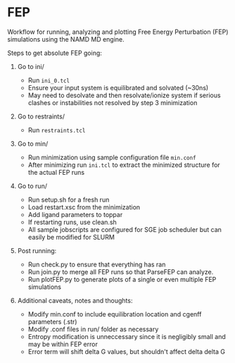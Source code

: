 # FEP
Workflow for running, analyzing and plotting Free Energy Perturbation (FEP) simulations using the NAMD MD engine.

Steps to get absolute FEP going:
1. Go to ini/ 
    - Run `ini_0.tcl`
	- Ensure your input system is equilibrated and solvated (~30ns)
	- May need to desolvate and then resolvate/ionize system if serious clashes or instabilities not
      resolved by step 3 minimization

2. Go to restraints/
    - Run `restraints.tcl` 

3. Go to min/
    - Run minimization using sample configuration file `min.conf`
    - After minimizing run `ini.tcl` to extract the minimized structure for the actual FEP runs

4. Go to run/ 
	- Run setup.sh for a fresh run
	- Load restart.xsc from the minimization
	- Add ligand parameters to toppar
	- If restarting runs, use clean.sh
    - All sample jobscripts are configured for SGE job scheduler but can easily be modified for SLURM

5. Post running:
	- Run check.py to ensure that everything has ran
	- Run join.py to merge all FEP runs so that ParseFEP can analyze.
    - Run plotFEP.py to generate plots of a single or even multiple FEP simulations

6. Additional caveats, notes and thoughts:
    - Modify min.conf to include equilibration location and cgenff parameters (.str)
    - Modify .conf files in run/ folder as necessary
    - Entropy modification is unneccessary since it is negligibly small and may be within FEP error
    - Error term will shift delta G values, but shouldn't affect delta delta G
